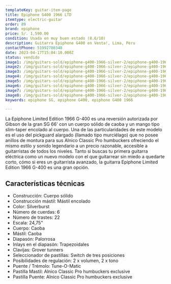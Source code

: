 ```yaml
---
templateKey: guitar-item-page
title: Epiphone G400 1966 LTD
itemtype: electric-guitar
order: 89
brand: epiphone
price: S/. 1,590.00
condition: Usada en muy buen estado (8.6/10)
description: Guitarra Epiphone G400 en Venta!, Lima, Peru
contactPhone: 51992780348
date: 2023-04-17T15:04:10.000Z
status: vendido
image1: /img/guitars-sold/epiphone-g400-1966-silver-2/epiphone-g400-1966-silver-2-01-sold.jpg
image2: /img/guitars-sold/epiphone-g400-1966-silver-2/epiphone-g400-1966-silver-2-02-sold.jpg
image3: /img/guitars-sold/epiphone-g400-1966-silver-2/epiphone-g400-1966-silver-2-03-sold.jpg
image4: /img/guitars-sold/epiphone-g400-1966-silver-2/epiphone-g400-1966-silver-2-04-sold.jpg
image5: /img/guitars-sold/epiphone-g400-1966-silver-2/epiphone-g400-1966-silver-2-05-sold.jpg
image6: /img/guitars-sold/epiphone-g400-1966-silver-2/epiphone-g400-1966-silver-2-06-sold.jpg
image7: /img/guitars-sold/epiphone-g400-1966-silver-2/epiphone-g400-1966-silver-2-07-sold.jpg
image8: /img/guitars-sold/epiphone-g400-1966-silver-2/epiphone-g400-1966-silver-2-08-sold.jpg
keywords: epiphone SG, epiphone G400, epiphone G400 1966

---
```

La Epiphone Limited Edition 1966 G-400 es una reversión autorizada por Gibson de la gran SG 66' con un cuerpo sólido de caoba y un mango tipo slim-taper encolado al cuerpo. Una de las particularidades de este modelo es el uso del pickguard alargado (llamado tipo murciélago) que no posee anillos de montura para sus Alnico Classic Pro humbuckers ofreciendo el mismo estilo y sonido legendario a un precio razonable, accesible a guitarristas de todos los niveles. Tanto si buscas tu primera guitarra eléctrica como un nuevo modelo con el que guitarrear sin miedo a quedarte corto, cómo si eres un guitarrista avanzado, la guitarra Epiphone Limited Edition 1966 G-400 es una gran opción.

## Características técnicas

* Construcción: Cuerpo sólido
* Construcción mástil: Mástil encolado
* Color: Silverburst
* Número de cuerdas: 6
* Número de trastes: 22
* Escala: 24,75"
* Cuerpo: Caoba
* Mástil: Caoba
* Diapasón: Palorrosa
* Inlays en el diapasón: Trapezoidales
* Clavijas: Grover tunners
* Seleccionador de pastillas: Switch de tres posiciones
* Posibilidades de regulación: 2 x volumen, 2 x tono
* Puente / Trémolo: Tune-O-Matic
* Pastilla Mastil: Alnico Classic Pro humbuckers exclusive
* Pastilla Puente: Alnico Classic Pro humbuckers exclusive